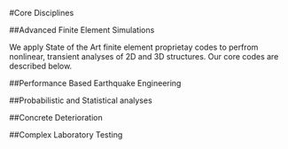 #Core Disciplines

##Advanced Finite Element Simulations

We apply State of the Art finite element proprietay codes to perfrom nonlinear, transient analyses of 2D and 3D structures. Our core codes are described below.

##Performance Based Earthquake Engineering

##Probabilistic and Statistical analyses

##Concrete Deterioration

##Complex Laboratory Testing
